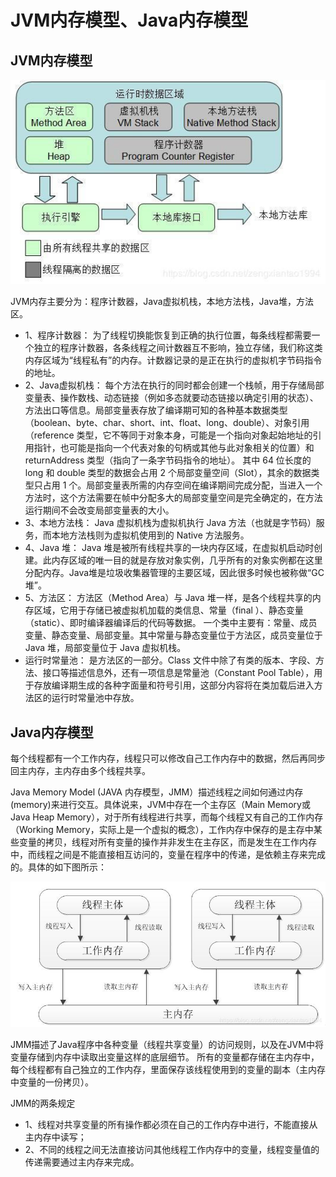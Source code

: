 # JVM内存模型、Java内存模型

## JVM内存模型

![在这里插入图片描述](截图/JVM内存模型.jpg)

JVM内存主要分为：程序计数器，Java虚拟机栈，本地方法栈，Java堆，方法区。
* 1、程序计数器： 为了线程切换能恢复到正确的执行位置，每条线程都需要一个独立的程序计数器，各条线程之间计数器互不影响，独立存储，我们称这类内存区域为“线程私有”的内存。计数器记录的是正在执行的虚拟机字节码指令的地址。
* 2、Java虚拟机栈： 每个方法在执行的同时都会创建一个栈帧，用于存储局部变量表、操作数栈、动态链接（例如多态就要动态链接以确定引用的状态）、方法出口等信息。局部变量表存放了编译期可知的各种基本数据类型（boolean、byte、char、short、int、float、long、double）、对象引用（reference 类型，它不等同于对象本身，可能是一个指向对象起始地址的引用指针，也可能是指向一个代表对象的句柄或其他与此对象相关的位置）和 returnAddress 类型（指向了一条字节码指令的地址）。
其中 64 位长度的 long 和 double 类型的数据会占用 2 个局部变量空间（Slot），其余的数据类型只占用 1 个。局部变量表所需的内存空间在编译期间完成分配，当进入一个方法时，这个方法需要在帧中分配多大的局部变量空间是完全确定的，在方法运行期间不会改变局部变量表的大小。
* 3、本地方法栈： Java 虚拟机栈为虚拟机执行 Java 方法（也就是字节码）服务，而本地方法栈则为虚拟机使用到的 Native 方法服务。
* 4、Java 堆： Java 堆是被所有线程共享的一块内存区域，在虚拟机启动时创建。此内存区域的唯一目的就是存放对象实例，几乎所有的对象实例都在这里分配内存。Java堆是垃圾收集器管理的主要区域，因此很多时候也被称做“GC 堆”。
* 5、方法区： 方法区（Method Area）与 Java 堆一样，是各个线程共享的内存区域，它用于存储已被虚拟机加载的类信息、常量（final ）、静态变量（static）、即时编译器编译后的代码等数据。
一个类中主要有：常量、成员变量、静态变量、局部变量。其中常量与静态变量位于方法区，成员变量位于 Java 堆，局部变量位于 Java 虚拟机栈。
* 运行时常量池： 是方法区的一部分。Class 文件中除了有类的版本、字段、方法、接口等描述信息外，还有一项信息是常量池（Constant Pool Table），用于存放编译期生成的各种字面量和符号引用，这部分内容将在类加载后进入方法区的运行时常量池中存放。

## Java内存模型

每个线程都有一个工作内存，线程只可以修改自己工作内存中的数据，然后再同步回主内存，主内存由多个线程共享。

Java Memory Model (JAVA 内存模型，JMM）描述线程之间如何通过内存(memory)来进行交互。具体说来，JVM中存在一个主存区（Main Memory或Java Heap Memory），对于所有线程进行共享，而每个线程又有自己的工作内存（Working Memory，实际上是一个虚拟的概念），工作内存中保存的是主存中某些变量的拷贝，线程对所有变量的操作并非发生在主存区，而是发生在工作内存中，而线程之间是不能直接相互访问的，变量在程序中的传递，是依赖主存来完成的。具体的如下图所示：

![在这里插入图片描述](截图/Java内存模型.jpg)

JMM描述了Java程序中各种变量（线程共享变量）的访问规则，以及在JVM中将变量存储到内存中读取出变量这样的底层细节。
所有的变量都存储在主内存中，每个线程都有自己独立的工作内存，里面保存该线程使用到的变量的副本（主内存中变量的一份拷贝）。

JMM的两条规定
* 1、线程对共享变量的所有操作都必须在自己的工作内存中进行，不能直接从主内存中读写；
* 2、不同的线程之间无法直接访问其他线程工作内存中的变量，线程变量值的传递需要通过主内存来完成。